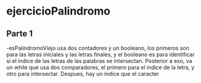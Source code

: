 # ejercicioPalindromo
## Parte 1
-esPalindromoViejo usa dos contadores y un booleano, los primeros son para las letras iniciales y las letras finales, y el booleano es para identificar si el índice de las letras de las palabras se intersectan. Posterior a eso, va un while que usa dos comparadores, el primero para el indice de la letra, y otro para intersectar. Despues, hay un índice que el caracter 
